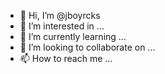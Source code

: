 - 👋 Hi, I’m @jboyrcks
- 👀 I’m interested in ...
- 🌱 I’m currently learning ...
- 💞️ I’m looking to collaborate on ...
- 📫 How to reach me ...

<!---
jboyrcks/jboyrcks is a ✨ special ✨ repository because its `README.md` (this file) appears on your GitHub profile.
You can click the Preview link to take a look at your changes.
--->
